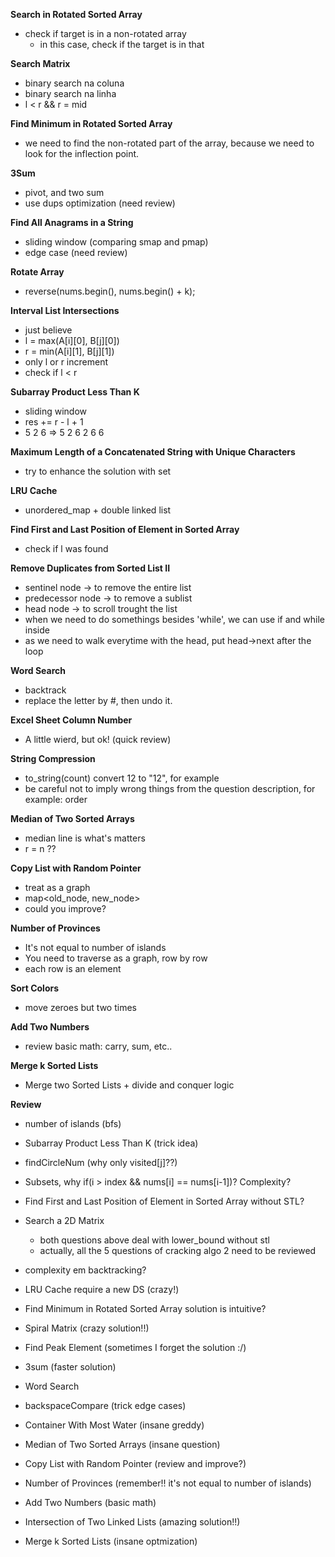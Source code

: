 **Search in Rotated Sorted Array**
- check if target is in a non-rotated array
  - in this case, check if the target is in that

**Search Matrix**
- binary search na coluna
- binary search na linha
- l < r && r = mid

**Find Minimum in Rotated Sorted Array**
- we need to find the non-rotated part of the array, because we need to look for the inflection point.

**3Sum**
- pivot, and two sum
- use dups optimization (need review)  

**Find All Anagrams in a String**
- sliding window (comparing smap and pmap)
- edge case (need review)
  
**Rotate Array**
- reverse(nums.begin(), nums.begin() + k);

**Interval List Intersections**
- just believe
- l = max(A[i][0], B[j][0])
- r = min(A[i][1], B[j][1])
- only l or r increment
- check if l < r
  
**Subarray Product Less Than K**
- sliding window
- res += r - l + 1
- 5 2 6 => 5 2 6  2 6  6

**Maximum Length of a Concatenated String with Unique Characters**
- try to enhance the solution with set
  
**LRU Cache**
- unordered_map + double linked list
  
**Find First and Last Position of Element in Sorted Array**
- check if l was found

**Remove Duplicates from Sorted List II**
- sentinel node -> to remove the entire list
- predecessor node -> to remove a sublist
- head node -> to scroll trought the list
- when we need to do somethings besides 'while', we can use if and while inside
- as we need to walk everytime with the head, put head->next after the loop

**Word Search**
- backtrack
- replace the letter by #, then undo it.

**Excel Sheet Column Number**
- A little wierd, but ok! (quick review)

**String Compression**
- to_string(count) convert 12 to "12", for example
- be careful not to imply wrong things from the question description, for example: order

**Median of Two Sorted Arrays**
- median line is what's matters
- r = n ??

**Copy List with Random Pointer**
- treat as a graph
- map<old_node, new_node>
- could you improve?
  
**Number of Provinces**
- It's not equal to number of islands
- You need to traverse as a graph, row by row
- each row is an element 

**Sort Colors**
- move zeroes but two times

**Add Two Numbers**
- review basic math: carry, sum, etc..
  
**Merge k Sorted Lists**
- Merge two Sorted Lists + divide and conquer logic

**Review**
- number of islands (bfs)
- Subarray Product Less Than K (trick idea)
- findCircleNum (why only visited[j]??)
- Subsets, why if(i > index && nums[i] == nums[i-1])? Complexity?


- Find First and Last Position of Element in Sorted Array without STL?
- Search a 2D Matrix
  - both questions above deal with lower_bound without stl
  - actually, all the 5 questions of cracking algo 2 need to be reviewed
  
- complexity em backtracking?
- LRU Cache require a new DS (crazy!)
- Find Minimum in Rotated Sorted Array solution is intuitive?
- Spiral Matrix (crazy solution!!) 
- Find Peak Element (sometimes I forget the solution :/)
- 3sum (faster solution)
- Word Search
- backspaceCompare (trick edge cases)
- Container With Most Water (insane greddy)
- Median of Two Sorted Arrays (insane question)
- Copy List with Random Pointer (review and improve?)
- Number of Provinces (remember!! it's not equal to number of islands)
- Add Two Numbers (basic math)
- Intersection of Two Linked Lists (amazing solution!!)
- Merge k Sorted Lists (insane optmization)